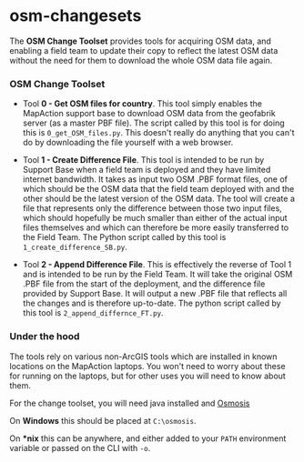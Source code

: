 # osm-changesets

The **OSM Change Toolset** provides tools for acquiring OSM data, and enabling a
field team to update their copy to reflect the latest OSM data without the need
for them to download the whole OSM data file again.

### OSM Change Toolset

* Tool **0 - Get OSM files for country**. This tool simply enables the MapAction support base to download OSM data from the geofabrik server
   (as a master PBF file). The script called by this tool is for doing this is `0_get_OSM_files.py`.
   This doesn't really do anything that you can't do by downloading the file yourself with a web browser.

* Tool **1 - Create Difference File**. This tool is intended to be run by Support Base when a field team is deployed and they have limited internet bandwidth. It takes as input two OSM .PBF format files, one of which should be the OSM data that the field team deployed with and the other should be the latest version of the OSM data. The tool will create a file that represents only the difference between those two input files, which should hopefully be much smaller than either of the actual input files themselves and which can therefore be more easily transferred to the Field Team. The Python script called by this tool is `1_create_difference_SB.py`.

* Tool **2 - Append Difference File**. This is effectively the reverse of Tool 1 and is intended to be run by the Field Team. It will take the original OSM .PBF file from the start of the deployment, and the difference file provided by Support Base. It will output a new .PBF file that reflects all the changes and is therefore up-to-date. The python script called by this tool is `2_append_differnce_FT.py`.

### Under the hood

The tools rely on various non-ArcGIS tools which are installed in known locations on the MapAction laptops. You won't need to worry about these for running on the laptops, but for other uses you will need to know about them.

For the change toolset, you will need java installed and [Osmosis](http://wiki.openstreetmap.org/wiki/Osmosis#Latest_stable_version)

On **Windows** this should be placed at `C:\osmosis`.

On **\*nix** this can be anywhere, and either added to your `PATH` environment
variable or passed on the CLI with `-o`.
